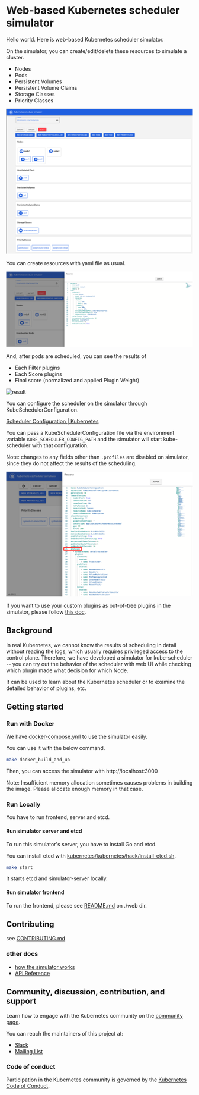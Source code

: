 # Web-based Kubernetes scheduler simulator

Hello world. Here is web-based Kubernetes scheduler simulator.

On the simulator, you can create/edit/delete these resources to simulate a cluster.

- Nodes
- Pods
- Persistent Volumes
- Persistent Volume Claims
- Storage Classes
- Priority Classes

![list resources](./docs/images/resources.png)

You can create resources with yaml file as usual.

![create node](./docs/images/create-node.png)

And, after pods are scheduled, you can see the results of

- Each Filter plugins
- Each Score plugins
- Final score (normalized and applied Plugin Weight)

![result](./docs/images/result.jpg)

You can configure the scheduler on the simulator through KubeSchedulerConfiguration.

[Scheduler Configuration | Kubernetes](https://kubernetes.io/docs/reference/scheduling/config/)

You can pass a KubeSchedulerConfiguration file via the environment variable `KUBE_SCHEDULER_CONFIG_PATH` and the simulator will start kube-scheduler with that configuration.

Note: changes to any fields other than `.profiles` are disabled on simulator, since they do not affect the results of the scheduling.

![configure scheduler](./docs/images/schedulerconfiguration.png)

If you want to use your custom plugins as out-of-tree plugins in the simulator, please follow [this doc](./docs/how-to-use-custom-plugins/README.md).

## Background

In real Kubernetes, we cannot know the results of scheduling in detail without reading the logs, which usually requires privileged access to the control plane.
Therefore, we have developed a simulator for kube-scheduler -- you can try out the behavior of the scheduler with web UI while checking which plugin made what decision for which Node.

It can be used to learn about the Kubernetes scheduler or to examine the detailed behavior of plugins, etc.

## Getting started

### Run with Docker

We have [docker-compose.yml](./docker-compose.yml) to use the simulator easily.

You can use it with the below command.

```bash
make docker_build_and_up
```

Then, you can access the simulator with http://localhost:3000

Note: Insufficient memory allocation sometimes causes problems in building the image.
Please allocate enough memory in that case.

### Run Locally

You have to run frontend, server and etcd.

#### Run simulator server and etcd

To run this simulator's server, you have to install Go and etcd.

You can install etcd with [kubernetes/kubernetes/hack/install-etcd.sh](https://github.com/kubernetes/kubernetes/blob/master/hack/install-etcd.sh).

```bash
make start
```

It starts etcd and simulator-server locally.

#### Run simulator frontend

To run the frontend, please see [README.md](./web/README.md) on ./web dir.

## Contributing

see [CONTRIBUTING.md](./CONTRIBUTING.md)

### other docs

- [how the simulator works](./docs/how-it-works.md)
- [API Reference](./docs/api.md)

## Community, discussion, contribution, and support

Learn how to engage with the Kubernetes community on the [community page](http://kubernetes.io/community/).

You can reach the maintainers of this project at:

- [Slack](http://slack.k8s.io/)
- [Mailing List](https://groups.google.com/forum/#!forum/kubernetes-dev)

### Code of conduct

Participation in the Kubernetes community is governed by the [Kubernetes Code of Conduct](code-of-conduct.md).

[owners]: https://git.k8s.io/community/contributors/guide/owners.md
[creative commons 4.0]: https://git.k8s.io/website/LICENSE
